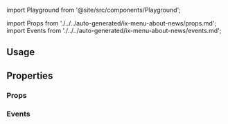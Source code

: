 import Playground from '@site/src/components/Playground';

import Props from './../../auto-generated/ix-menu-about-news/props.md';
import Events from './../../auto-generated/ix-menu-about-news/events.md';

## Usage

<Playground
name="popover-news" height="30rem" noMargin examplesByName>
</Playground>

## Properties

### Props

<Props />

### Events

<Events />
